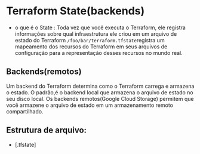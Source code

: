 # Terraform State(backends)
- o que é o State : Toda vez que você executa o Terraform, ele registra informações sobre qual infraestrutura ele criou em um arquivo de estado do Terraform ```/foo/bar/terraform.tfstate```registra um mapeamento dos recursos do Terraform em seus arquivos de configuração para a representação desses recursos no mundo real.

## Backends(remotos)
 Um backend do Terraform determina como o Terraform carrega e armazena o estado. O padrão,é o backend local que armazena o arquivo de estado no seu disco local. Os backends remotos(Google Cloud Storage) permitem que você armazene o arquivo de estado em um armazenamento remoto compartilhado. 


## Estrutura de arquivo:
- [.tfstate]
